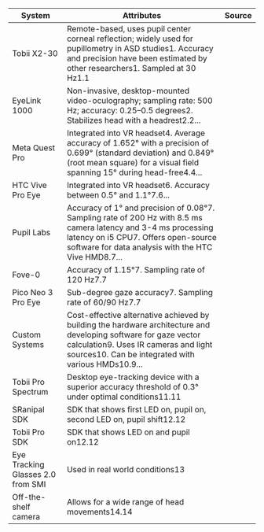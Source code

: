 
| **System**                        | **Attributes**                                                                                                                                                                                                  | **Source** |
| --------------------------------- | --------------------------------------------------------------------------------------------------------------------------------------------------------------------------------------------------------------- | ---------- |
| Tobii X2-30                       | Remote-based, uses pupil center corneal reflection; widely used for pupillometry in ASD studies1. Accuracy and precision have been estimated by other researchers1. Sampled at 30 Hz1.1                         |            |
| EyeLink 1000                      | Non-invasive, desktop-mounted video-oculography; sampling rate: 500 Hz; accuracy: 0.25–0.5 degrees2. Stabilizes head with a headrest2.2...                                                                      |            |
| Meta Quest Pro                    | Integrated into VR headset4. Average accuracy of 1.652° with a precision of 0.699° (standard deviation) and 0.849° (root mean square) for a visual field spanning 15° during head-free4.4...                    |            |
| HTC Vive Pro Eye                  | Integrated into VR headset6. Accuracy between 0.5° and 1.1°7.6...                                                                                                                                               |            |
| Pupil Labs                        | Accuracy of 1° and precision of 0.08°7. Sampling rate of 200 Hz with 8.5 ms camera latency and 3-4 ms processing latency on i5 CPU7. Offers open-source software for data analysis with the HTC Vive HMD8.7...  |            |
| Fove-0                            | Accuracy of 1.15°7. Sampling rate of 120 Hz7.7                                                                                                                                                                  |            |
| Pico Neo 3 Pro Eye                | Sub-degree gaze accuracy7. Sampling rate of 60/90 Hz7.7                                                                                                                                                         |            |
| Custom Systems                    | Cost-effective alternative achieved by building the hardware architecture and developing software for gaze vector calculation9. Uses IR cameras and light sources10. Can be integrated with various HMDs10.9... |            |
| Tobii Pro Spectrum                | Desktop eye-tracking device with a superior accuracy threshold of 0.3° under optimal conditions11.11                                                                                                            |            |
| SRanipal SDK                      | SDK that shows first LED on, pupil on, second LED on, pupil shift12.12                                                                                                                                          |            |
| Tobii Pro SDK                     | SDK that shows LED on and pupil on12.12                                                                                                                                                                         |            |
| Eye Tracking Glasses 2.0 from SMI | Used in real world conditions13                                                                                                                                                                                 |            |
| Off-the-shelf camera              | Allows for a wide range of head movements14.14                                                                                                                                                                  |            |

